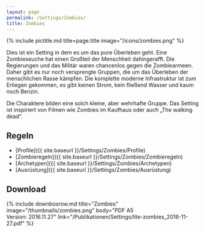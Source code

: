 ```yaml
---
layout: page
permalink: /Settings/Zombies/
title: Zombies
---
```


{% include pictitle.md title=page.title image="/icons/zombies.png" %}

Dies ist ein Setting in dem es um das pure Überleben geht. Eine Zombieseuche hat einen Großteil der Menschheit dahingerafft. Die Regierungen und das Militär waren chancenlos gegen die Zombiearmeen. Daher gibt es nur noch versprengte Gruppen, die um das Überleben der menschlichen Rasse kämpfen. Die komplette moderne Infrastruktur ist zum Erliegen gekommen, es gibt keinen Strom, kein fließend Wasser und kaum noch Benzin.

Die Charaktere bilden eine solch kleine, aber wehrhafte Gruppe. Das Setting ist inspiriert von Filmen wie Zombies im Kaufhaus oder auch „The walking dead“.

## Regeln

- [Profile]({{ site.baseurl }}/Settings/Zombies/Profile)
- [Zombieregeln]({{ site.baseurl }}/Settings/Zombies/Zombieregeln)
- [Archetypen]({{ site.baseurl }}/Settings/Zombies/Archetypen)
- [Ausrüstung]({{ site.baseurl }}/Settings/Zombies/Ausrüstung)

## Download

{% include downboxrow.md title="Zombies" image="/thumbnails/zombies.png" body="PDF A5<br/>Version: 2016.11.27" link="/Publikationen/Settings/lite-zombies_2016-11-27.pdf" %}
